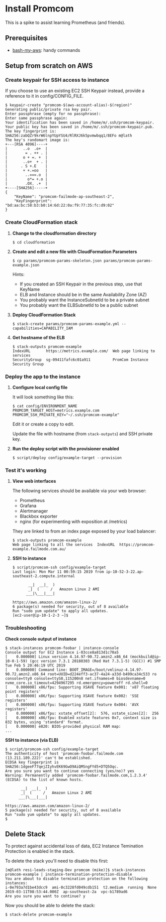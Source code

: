 Install Promcom
===============

This is a spike to assist learning Prometheus (and friends).


## Prerequisites

- [bash-my-aws](https://github.com/bash-my-universe/bash-my-aws): handy commands


## Setup from scratch on AWS

### Create keypair for SSH access to instance

If you choose to use an existing EC2 SSH Keypair instead, provide a reference
to it in config/CONFIG_FILE.

```
$ keypair-create "promcom-$(aws-account-alias)-$(region)"
Generating public/private rsa key pair.
Enter passphrase (empty for no passphrase):
Enter same passphrase again:
Your identification has been saved in /home/m/.ssh/promcom-keypair.
Your public key has been saved in /home/m/.ssh/promcom-keypair.pub.
The key fingerprint is:
SHA256:zabQZr9krW6lnpYUpYSU4/RlRXJ6k5pvmwbqq1/8EFo m@lath
The key's randomart image is:
+---[RSA 4096]----+
|       ..o  .o+  |
|        = . ++ . |
|       o + =. +  |
|       ..o+  + . |
|      . S +.E    |
|       + +.=oo   |
|        ..===.o  |
|         o*= +.o |
|        .OX. .+  |
+----[SHA256]-----+
{
    "KeyName": "promcom-failmode-ap-southeast-2",
    "KeyFingerprint": "bd:aa:bc:58:b3:b0:14:6d:22:0a:f9:77:35:fc:d9:02"
}
```


### Create CloudFormation stack

1. **Change to the cloudformation directory**
    ```
    $ cd cloudformation
    ```

1. **Create and edit a new file with CloudFormation Parameters**

    ```
    $ cp params/promcom-params-skeleton.json params/promcom-params-example.json
    ```

    Hints:
    - If you created an SSH Keypair in the previous step, use that KeyName
    - ELB and Instance should be in the same Availability Zone (AZ)
    - You probably want the InstanceSubnetId to be a private subnet
    - You probably want the ELBSubnetId to be a public subnet


1. **Deploy CloudFormation Stack**

    ```
    $ stack-create params/promcom-params-example.yml --capabilities=CAPABILITY_IAM
    ```

1. **Get hostname of the ELB**

    ```
    $ stack-outputs promcom-example
    IndexURL       https://metrics.example.com/  Web page linking to services
    SecurityGroup  sg-09411fafc6c01a911          PromCom Instance Security Group
    ```


### Deploy the app to the instance

1. **Configure local config file**

    It will look something like this:
    ```
    $ cat config/ENVIRONMENT_NAME
    PROMCOM_TARGET_HOST=metrics.example.com
    PROMCOM_SSH_PRIVATE_KEY="~/.ssh/promcom-example"
    ```

    Edit it or create a copy to edit.

    Update the file with hostname (from `stack-outputs`) and SSH private key.


1. **Run the deploy script with the provisioner enabled**

    ```
    $ script/deploy config/example-target --provision
    ```


### Test it's working

1. **View web interfaces**

    The following services should be available via your web browser:
    - Prometheus
    - Grafana
    - Alertmanager
    - Blackbox exporter
    - nginx (for experimenting with exposition at /metrics)

    They are linked to from an index page exposed by your load balancer:

    ```shell
    $ stack-outputs promcom-example
    Web page linking to all the services  IndexURL  https://promcom-example.failmode.com.au/
    ```

1. **SSH to instance**

    ```
    $ script/promcom-ssh config/example-target
    Last login: Mon Mar 11 00:59:15 2019 from ip-10-52-3-22.ap-southeast-2.compute.internal

           __|  __|_  )
           _|  (     /   Amazon Linux 2 AMI
          ___|\___|___|

    https://aws.amazon.com/amazon-linux-2/
    6 package(s) needed for security, out of 8 available
    Run "sudo yum update" to apply all updates.
    [ec2-user@ip-10-1-2-3 ~]$

    ```


### Troubleshooting

**Check console output of instance**

```shell
$ stack-instances promcom-foobar | instance-console
Console output for EC2 Instance i-03cce8a813d1c70a5
[    0.000000] Linux version 4.14.97-90.72.amzn2.x86_64 (mockbuild@ip-10-0-1-59) (gcc version 7.3.1 20180303 (Red Hat 7.3.1-5) (GCC)) #1 SMP Tue Feb 5 20:46:19 UTC 2019
[    0.000000] Command line: BOOT_IMAGE=/boot/vmlinuz-4.14.97-90.72.amzn2.x86_64 root=UUID=d224eff3-ac37-4a24-a33d-b499ca34c533 ro console=tty0 console=ttyS0,115200n8 net.ifnames=0 biosdevname=0 nvme_core.io_timeout=4294967295 rd.emergency=poweroff rd.shell=0
[    0.000000] x86/fpu: Supporting XSAVE feature 0x001: 'x87 floating point registers'
[    0.000000] x86/fpu: Supporting XSAVE feature 0x002: 'SSE registers'
[    0.000000] x86/fpu: Supporting XSAVE feature 0x004: 'AVX registers'
[    0.000000] x86/fpu: xstate_offset[2]:  576, xstate_sizes[2]:  256
[    0.000000] x86/fpu: Enabled xstate features 0x7, context size is 832 bytes, using 'standard' format.
[    0.000000] e820: BIOS-provided physical RAM map:
...
```

**SSH to instance (via ELB)**

```shell
$ script/promcom-ssh config/example-target
The authenticity of host 'promcom-foobar.failmode.com (13.211.189.222)' can't be established.
ECDSA key fingerprint is SHA256:1dgeeF77qejZIyhvEK69GwO9AiQMSngFYd5+DTQ5Oqc.
Are you sure you want to continue connecting (yes/no)? yes
Warning: Permanently added 'promcom-foobar.failmode.com,1.2.3.4' (ECDSA) to the list of known hosts.

       __|  __|_  )
       _|  (     /   Amazon Linux 2 AMI
      ___|\___|___|

https://aws.amazon.com/amazon-linux-2/
5 package(s) needed for security, out of 8 available
Run "sudo yum update" to apply all updates.
$
```

## Delete Stack

To protect against accidental loss of data, EC2 Instance Temination Protection is enabled in the stack.

To delete the stack you'll need to disable this first:

```shell
[m@lath resi-leads-staging-Dev promcom (mike)]$ stack-instances promcom-example | instance-termination-protection-disable
You are about to disable termination protection on the following instances:
i-0e793a7d1be43dcc9  ami-0c3228fd049cdb151  t2.medium  running  None  2019-03-11T08:53:44.000Z  ap-southeast-2a  vpc-b1789ad6
Are you sure you want to continue? y
```

Now you should be able to delete the stack:

```shell
$ stack-delete promcom-example
```
